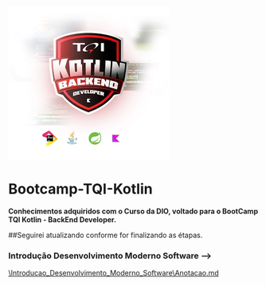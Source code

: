 ![](/assets/images/bootcamp.jpg "TQI")

# Bootcamp-TQI-Kotlin
**Conhecimentos adquiridos com o Curso da DIO, voltado para o BootCamp TQI Kotlin - BackEnd Developer.**

##Seguirei atualizando conforme for finalizando as étapas.

### Introdução Desenvolvimento Moderno Software -->

[\Introducao_Desenvolvimento_Moderno_Software\Anotacao.md]()



